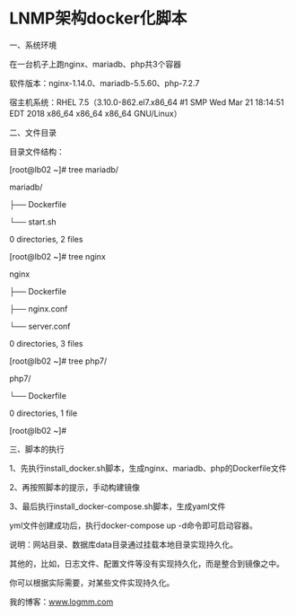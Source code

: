 
# LNMP架构docker化脚本

一、系统环境

在一台机子上跑nginx、mariadb、php共3个容器

软件版本：nginx-1.14.0、mariadb-5.5.60、php-7.2.7

宿主机系统：RHEL 7.5（3.10.0-862.el7.x86_64 #1 SMP Wed Mar 21 18:14:51 EDT 2018 x86_64 x86_64 x86_64 GNU/Linux）

二、文件目录

目录文件结构：

[root@lb02 ~]# tree mariadb/

mariadb/

├── Dockerfile

└── start.sh

0 directories, 2 files

[root@lb02 ~]# tree nginx

nginx

├── Dockerfile

├── nginx.conf

└── server.conf

0 directories, 3 files

[root@lb02 ~]# tree php7/

php7/

└── Dockerfile

0 directories, 1 file

[root@lb02 ~]# 

三、脚本的执行

1、先执行install_docker.sh脚本，生成nginx、mariadb、php的Dockerfile文件

2、再按照脚本的提示，手动构建镜像

3、最后执行install_docker-compose.sh脚本，生成yaml文件


yml文件创建成功后，执行docker-compose  up -d命令即可启动容器。

说明：网站目录、数据库data目录通过挂载本地目录实现持久化。

其他的，比如，日志文件、配置文件等没有实现持久化，而是整合到镜像之中。

你可以根据实际需要，对某些文件实现持久化。

我的博客：www.logmm.com

